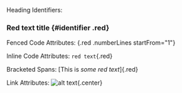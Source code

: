 Heading Identifiers:
### Red text title {#identifier .red}

Fenced Code Attributes:
{.red .numberLines startFrom="1"}

Inline Code Attributes:
`red text`{.red}

Bracketed Spans:
[This is *some red text*]{.red}

Link Attributes:
![alt text](http://admango.cdn.mangomolo.com/analytics/uploads/71/icons/live/duabi-racing-2-live.png){.center}
